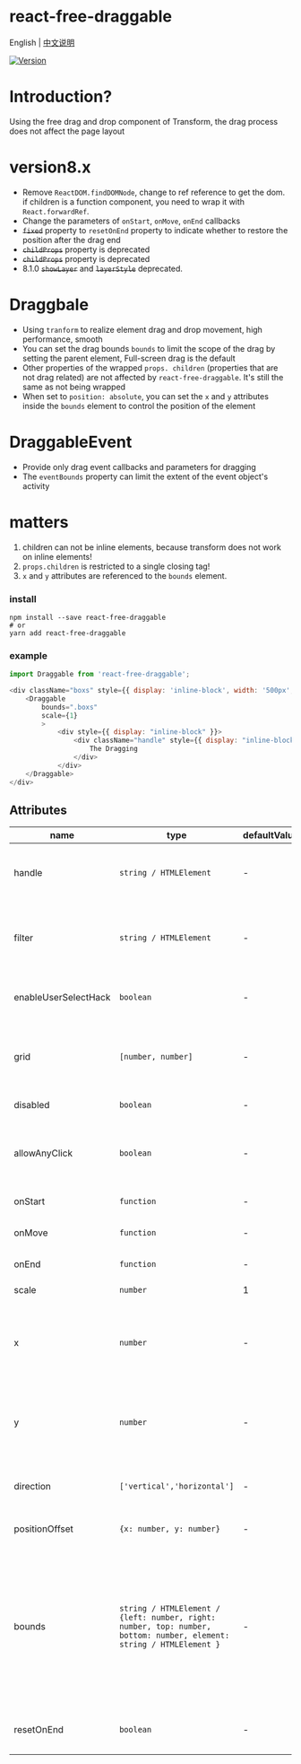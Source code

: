 # react-free-draggable

English | [中文说明](./README_CN.md)

[![Version](https://img.shields.io/badge/version-8.1.1-green)](https://www.npmjs.com/package/react-free-draggable)

# Introduction?

Using the free drag and drop component of Transform, the drag process does not affect the page layout

# version8.x
  - Remove `ReactDOM.findDOMNode`, change to ref reference to get the dom. if children is a function component, you need to wrap it with `React.forwardRef`.
  - Change the parameters of `onStart`, `onMove`, `onEnd` callbacks
  - ~~`fixed`~~ property to `resetOnEnd` property to indicate whether to restore the position after the drag end
  - ~~`childProps`~~ property is deprecated
  - ~~`childProps`~~ property is deprecated
  - 8.1.0 ~~`showLayer`~~ and ~~`layerStyle`~~ deprecated.

# Draggbale

- Using `tranform` to realize element drag and drop movement, high performance, smooth
- You can set the drag bounds `bounds` to limit the scope of the drag by setting the parent element, Full-screen drag is the default
- Other properties of the wrapped `props. children` (properties that are not drag related) are not affected by `react-free-draggable`. It's still the same as not being wrapped
- When set to `position: absolute`, you can set the `x` and `y` attributes inside the `bounds` element to control the position of the element

# DraggableEvent

- Provide only drag event callbacks and parameters for dragging
- The `eventBounds` property can limit the extent of the event object's activity

# matters

1. children can not be inline elements, because transform does not work on inline elements!
2. `props.children` is restricted to a single closing tag!
3. `x` and `y` attributes are referenced to the `bounds` element.

### install
```
npm install --save react-free-draggable
# or
yarn add react-free-draggable
```

### example
```javascript
import Draggable from 'react-free-draggable';

<div className="boxs" style={{ display: 'inline-block', width: '500px', background: "red" }}>
    <Draggable
        bounds=".boxs"
        scale={1}
        >
            <div style={{ display: "inline-block" }}>
                <div className="handle" style={{ display: "inline-block", width: "80px",background: "blue", cursor: "pointer", height: "100%" }} onClick={this.clickToast}>
                    The Dragging
                </div>
            </div>
    </Draggable>
</div>
```

## Attributes

| name                          | type                  | defaultValue                                                   | description                                                                                                      |
| ----------------------------- | --------------------- | -------------------------------------------------------------- | --------------------------------------------------------------------------------------------------------- |
| handle                      | `string / HTMLElement`            | -                                                  | Drag the class selector or element for the element                                                                                  |
| filter                  | `string / HTMLElement`            | -                                                  | A selector or element that does not allow drag and drop                                                                              |
| enableUserSelectHack          | `boolean`                         | -                                                  | Allows you to add selected styles                                                  |
| grid                          | `[number, number]`                | -                                                  | Set X, Y direction amplitude, how much to move the target                                                                              |
| disabled                      | `boolean`                         | -                                                  | disabled drag                                                                                          |
| allowAnyClick                 | `boolean`                         | -                                                  | Indicates that drag is allowed without a left mouse click                                                                                          |
| onStart                   | `function`                        | -                                                  | the start event                                                                                        |
| onMove                        | `function`                        | -                                                  | the dragging event                      |
| onEnd                    | `function`                        | -                                                  | the end event                                                                                  |
| scale                         | `number`                          | 1                                                  | Drag sensitivity                                                                                  |
| x                             | `number`                          | -                                                  | The position of the x-axis when the element is `position: absolute`.                                                                                   |
| y                             | `number`                          | -                                                  | The position of the y-axis when the element is `position: absolute`.                                                                                  |
| direction                          | `['vertical','horizontal']`              | -                                                  | the direction of drag and drop                                                                                  |
| positionOffset                | `{x: number, y: number}`          | -                                                  | Transform position increment                                                                                  |
| bounds                        | `string / HTMLElement / {left: number, right: number, top: number, bottom: number, element: string / HTMLElement }`                   | -              | The range within the element, if it is element, the position is range in element, but if it is object, it is the range of the `element` element                                                                                          |
| resetOnEnd                   | `boolean`                | -                                               | Restore position when drag end                                |
